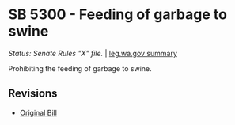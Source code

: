 # SB 5300 - Feeding of garbage to swine
*Status: Senate Rules "X" file.* | [leg.wa.gov summary](https://app.leg.wa.gov/billsummary?BillNumber=5300&Year=2021)

Prohibiting the feeding of garbage to swine.

## Revisions
* [Original Bill](1/)